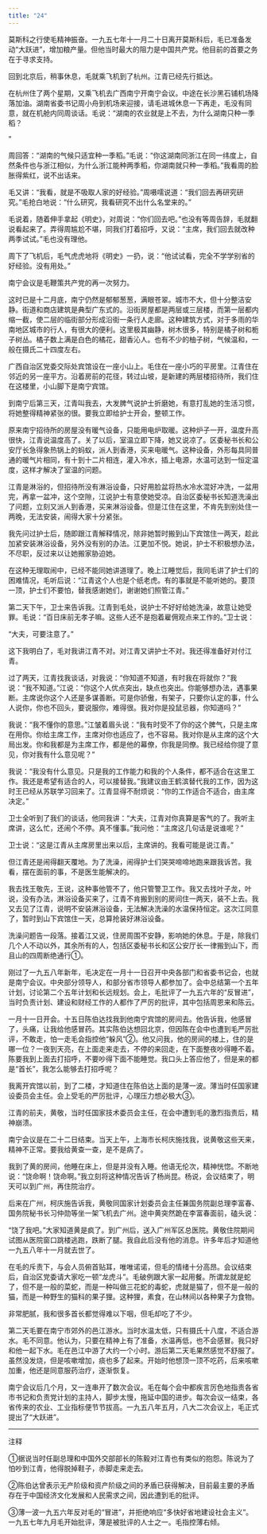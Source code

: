 ```yaml
---
title: "24"
---
```


莫斯科之行使毛精神振奋。一九五七年十一月二十日离开莫斯科后，毛已准备发动“大跃进”，增加粮产量。但他当时最大的阻力是中国共产党。他目前的首要之务在于寻求支持。

回到北京后，稍事休息，毛就乘飞机到了杭州。江青已经先行抵达。

在杭州住了两个星期，又乘飞机去广西南宁开南宁会议。中途在长沙黑石铺机场降落加油。湖南省委书记周小舟到机场来迎接，请毛进城休息一下再走，毛没有同意，就在机舱内同周谈话。毛说：“湖南的农业就是上不去，为什么湖南只种一季稻？

”

周回答：“湖南的气候只适宜种一季稻。”毛说：“你这湖南同浙江在同一纬度上，自然条件也与浙江相似，为什么浙江能种两季稻，你湖南就只种一季稻。”我看周的脸胀得紫红，说不出话来。

毛又讲：“我看，就是不吸取人家的好经验。”周嗫嚅说道：“我们回去再研究研究。”毛抢白地说：“什么研究，我看研究不出什么名堂来的。”

毛说着，随着伸手拿起《明史》，对周说：“你们回去吧。”也没有等周告辞，毛就翻说看起来了。弄得周尴尬不堪，同我们打着招呼，又说：“主席，我们回去就改种两季试试。”毛也没有理他。

周下了飞机后，毛气虎虎地将《明史》一扔，说：“他试试看，完全不学学别省的好经验。没有用处。”

南宁会议是毛鞭策共产党的再一次努力。

这时已是十二月底，南宁仍然是郁郁葱葱，满眼苍翠。城市不大，但十分整洁安静。街道和商店建筑是典型广东式的。沿街房屋都是两层或三层楼，而第一层都内缩一截，使二层的临街部分形成沿街一条行人走廊。这种建筑方式，对于多雨的华南地区城市的行人，有很大的便利。这里极其幽静，树木很多，特别是橘子树和栀子树丛。橘子数上满是白色的橘花，甜香沁人。也有不少的柚子树，气候温和，一般在摄氏二十四度左右。

广西自治区党委交际处宾馆设在一座小山上。毛住在一座小巧的平房里。江青住在邻近的另一座平方。沿着房前的花径，转过山坡，是新建的两层楼招待所，我们住在这楼里，小山脚下是南宁宾馆。

到南宁后第三天，江青叫我去，大发脾气说护士折磨她，有意打乱她的生活习惯，将她整得精神紧张的很。要我立即给护士开会，整顿工作。

原来南宁招待所的房屋没有暖气设备，只能用电炉取暖。这种炉子一开，温度升高很快，江青说温度高了。关了以后，室温立即下降，她又说凉了。区委秘书长和公安厅长急得象热锅上的蚂蚁，派人到香港，买来电暖气。这种设备，外形每具同普通的暖气片相同，有十到十二片相连，灌入冷水，插上电源，水温可达到一恒定温度，这样才解决了室温的问题。

江青是淋浴的，但招待所没有淋浴设备，只好用脸盆将热水冷水混好冲洗，一盆用完，再拿一盆冲，这个空隙，江说护士有意使她受凉。自治区委秘书长知道洗澡出了问题，立刻又派人到香港，买来淋浴设备。但是江住在这里，不肯先到别处住一两晚，无法安装，闹得大家十分紧张。

我先问过护士后，随即跟江青解释情况，除非她暂时搬到山下宾馆住一两天，趁此加紧安装淋浴设备，另外没有别的办法。江更加不悦。她说，护士不积极想办法，不尽职，反过来以让她搬家胁迫她。

在这种无理取闹中，已经不能同她讲道理了。晚上江睡觉后，我同毛讲了护士们的困难情况，毛听后说：“江青这个人也是个纸老虎。有的事就是不能听她的。要顶一顶，护士们不要怕，替我感谢她们，谢谢她们照管江青。”

第二天下午，卫士来告诉我。江青到毛处，说护士不好好给她洗澡，故意让她受罪。毛说：“百日床前无孝子嘛。这些人还不是抱着雇佣观点来工作的。”卫士说：

“大夫，可要注意了。”

这下我明白了，毛对我讲江青不对。对江青又讲护士不对。我还得准备好对付江青。

过了两天，江青找我谈话，对我说：“你知道不知道，有时我在将就你？”我说：“我不知道。”江说：“你这个人优点突出，缺点也突出。你能够想办法，遇事果断。主席说你这个人还是多谋善断。可是你骄傲，有架子，只要你认定的事，什么人说你，你也不回头，要说服你，难得很。我对你是投鼠忌器，你知道吗？”

我说：“我不懂你的意思。”江皱着眉头说：“我有时受不了你的这个脾气，只是主席在用你。你给主席工作，主席对你也适应了，也不容易。我对你是从主席的这个大局出发。你和我都是为主席工作，都是他的幕僚，你我是同僚。我已经给你提了意见，你对我有什么意见呢？”

我说：“我没有什么意见。只是我的工作能力和我的个人条件，都不适合在这里工作。我还是希望有适合的人，可以接替我。”我建议由王鹤滨替代我的工作，因为这时王已经从苏联学习回来了。江青显得不耐烦说：“你的工作适合不适合，由主席决定。”

卫士全听到了我们的谈话，他同我讲：“大夫，江青对你真算是客气的了。我听主席讲，这么忙，还闹个不停。真不懂事。”我问他：“主席这几句话是说谁呢？”

卫士说：“这是江青从主席房里出来以后，主席讲的。我看可能是说江青。”

但江青还是闹得翻天覆地。为了洗澡，闹得护士们哭哭啼啼地跑来跟我诉苦。我看，摆在面前的事，不是医生能解决的。

我去找王敬先，王说，这种事他管不了，他只管警卫工作。我又去找叶子龙，叶说，没有办法，淋浴设备买来了，江青不肯搬到别的房间住一两天，装不上去。我又去见了江青，说明不安装淋浴设备，无法解决洗澡的水温保持恒定。这次江同意了，暂时到山下宾馆住一天，总算抢装好淋浴设备。

洗澡问题告一段落。接着江又说，住房周围不安静，影响她的休息。于是，除我们几个人不动以外，其余所有的人，包括区委秘书长和区公安厅长一律搬到山下，而且山的四周断绝通行①。

刚过了一九五八年新年，毛决定在一月十一日召开中央各部门和省委书记会，也就是南宁会议。中央部分领导人，和部分省市领导人都参加了。会中总结第一个五年计划，讨论第二个五年计划和长远规划。会上，毛批评了一九五六年的“反冒进”，当时负责计划、建设和财经工作的人都作了严厉的批评，其中包括周恩来和陈云。

一月十一日开会。十五日陈伯达找我到他南宁宾馆的房间去。他告诉我，他感冒了，头痛，让我给他感冒药。其实陈伯达想回北京，但因陈在会中也遭到毛严厉批评，不敢走，怕一走毛会指控他“躲风”②。他又问我，他的房间的楼上，住的是哪一位？一夜到天亮，在上面走来走去，不停的来回走，在下面整夜吵得睡不着。陈要我到上面去打招呼，不要吵得下面不能睡觉。我口头上答应他了，但是来的都是“首长”，我怎么能够去打招呼呢？

我离开宾馆以前，到了二楼，才知道住在陈伯达上面的是薄一波。薄当时任国家建设委员会主任。会上受毛的严厉批评，心理压力想必极大③。

江青的前夫，黄敬，当时任国家技术委员会主任，在会中遭到毛的激烈指责后，精神崩溃。

南宁会议是在二十二日结束。当天上午，上海市长柯庆施找我，说黄敬这些天来，精神不正常。要我给黄查一查，是不是病了。

我到了黄的房间，他睡在床上，但是并没有入睡。他语无伦次，精神恍惚。不断地说：“饶命啊！饶命啊。”我立刻将这种情况告诉了杨尚昆。杨说，会议结束了，明天可以到广州，再住院治疗。

后来在广州，柯庆施告诉我，黄敬同国家计划委员会主任兼国务院副总理李富春、国务院秘书长习仲勋等坐一架飞机去广州。途中黄突然跪在李富春面前，磕头说：

“饶了我吧。”大家知道黄是疯了。到广州后，送入广州军区总医院。黄敬住院期间试图从医院窗口跳楼逃跑，跌断了腿。我自此后没有他的消息。许多年后才知道他一九五八年十一月就去世了。

在毛的斥责下，与会人员俯首贴耳，唯唯诺诺，但毛的情绪十分高昂。会议结束后，自治区党委请大家吃一顿“龙虎斗”。毛破例跟大家一起用餐。所谓龙就是蛇了，但不是一般的菜蛇，而是一种叫做三花蛇的毒蛇，虎就是猫了，但不是一般的猫，而是一种野生的猫科的果子狸。这种狸，素食，在山林间以各种果子为食物。

非常肥腻，我和很多首长都觉得难以下咽，但毛却吃了不少。

第二天毛要在南宁市郊外的邑江游水。当时水温太低，只有摄氏十八度，不适合游水。毛不同意。他认为，只要在精神上有了准备，水温再低，也不会感冒。我只好和他一起下水。毛在邑江中游了大约一个小时。游后第二天毛果然感觉不舒服了。虽然没发烧，但是咳嗽增加，痰也多了起来。开始时他想顶一顶不吃药，后来咳嗽加重，他还是同意服药治疗，逐渐恢复。

南宁会议后几个月，又一连串开了数次会议。毛在每个会中都疾言厉色地指责各省市书记和负责党计划的主持人，脚步太慢，拖延中国的进步。每次会议一结束，各省传来的农业、工业指标便节节拔高。一九五八年五月，八大二次会议上，毛正式提出了“大跃进”。

__________________________

注释

①据说当时任副总理和中国外交部部长的陈毅对江青也有类似的抱怨。陈说为了怕吵到江青，他得脱掉鞋子，赤脚走来走去。

②陈伯达曾表示无产阶级和资产阶级之间的矛盾已获得解决，目前最主要的矛盾存在于中国经济文化发展和人民需求之间，因此遭到毛的批评。

③薄一波一九五六年反对毛的“冒进”，并拒绝响应“多快好省地建设社会主义”。一九五七年九月毛开始批评，薄是被批评的人士之一。毛指控薄右倾。
